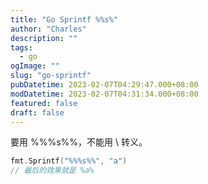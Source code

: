 ```yaml
---
title: "Go Sprintf %%s%"
author: "Charles"
description: ""
tags:
  - go
ogImage: ""
slug: "go-sprintf"
pubDatetime: 2023-02-07T04:29:47.000+08:00
modDatetime: 2023-02-07T04:31:34.000+08:00
featured: false
draft: false
---
```


要用 %%%s%%，不能用 \ 转义。

```go
fmt.Sprintf("%%%s%%", "a")
// 最后的效果就是 %a%
```
